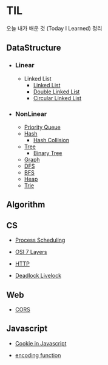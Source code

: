# TIL

오늘 내가 배운 것 (Today I Learned) 정리

## DataStructure

- ### Linear
  - Linked List
    - [Linked List](https://github.com/SleeplessN/TIL/blob/main/DataStructure/Linear/Linked%20List/Linked%20List/Linked%20List.md)
    - [Double Linked List](https://github.com/SleeplessN/TIL/blob/main/DataStructure/Linear/Linked%20List/Double%20Linked%20List/Double%20Linked%20List.md)
    - [Circular Linked List](https://github.com/SleeplessN/TIL/blob/main/DataStructure/Linear/Linked%20List/Circular%20Linked%20List/Circular%20Linked%20List.md)
- ### NonLinear

  - [Priority Queue](https://github.com/SleeplessN/TIL/blob/main/DataStructure/NonLinear/Priority%20Queue/Priority%20Queue.md)
  - [Hash](https://github.com/SleeplessN/TIL/blob/main/DataStructure/NonLinear/Hash/Hash.md)
    - [Hash Collision](https://github.com/SleeplessN/TIL/blob/main/DataStructure/NonLinear/Hash/Hash%20Collision/Hash%20Collision.md)
  - [Tree](https://github.com/SleeplessN/TIL/blob/main/DataStructure/NonLinear/Tree/Tree/Tree.md)
    - [Binary Tree](<https://github.com/SleeplessN/TIL/blob/main/DataStructure/NonLinear/Tree/Tree/Binary%20Tree/Binary%20Tree%20(%EC%9D%B4%EC%A7%84%20%ED%8A%B8%EB%A6%AC).md>)
  - [Graph](https://github.com/SleeplessN/TIL/blob/main/DataStructure/NonLinear/Graph/Graph.md)
  - [DFS](https://github.com/SleeplessN/TIL/blob/main/DataStructure/NonLinear/DFS/DFS.md)
  - [BFS](https://github.com/SleeplessN/TIL/blob/main/DataStructure/NonLinear/BFS/BFS.md)
  - [Heap](https://github.com/SleeplessN/TIL/blob/main/DataStructure/NonLinear/Heap/Heap.md)
  - [Trie](https://github.com/SleeplessN/TIL/blob/main/DataStructure/NonLinear/Trie/Trie.md)

## Algorithm

## CS

- [Process Scheduling](https://github.com/SleeplessN/TIL/blob/main/CS/Process%20Scheduling/Process%20Sceduling.md)

- [OSI 7 Layers](https://github.com/SleeplessN/TIL/blob/main/CS/OSI%207%20Layers/OSI%207%20Layers.md)

- [HTTP](https://github.com/SleeplessN/TIL/blob/main/CS/HTTP/HTTP.md)

- [Deadlock Livelock](https://github.com/SleeplessN/TIL/blob/main/CS/Deadlock%20Livelock/Deadlock%20Livelock.md)

## Web

- [CORS](https://github.com/SleeplessN/TIL/blob/main/Web/CORS/CORS.md)

## Javascript

- [Cookie in Javascript](https://github.com/SleeplessN/TIL/blob/main/Javascript/Cookie%20in%20Javascript.md)

- [encoding function](<https://github.com/SleeplessN/TIL/blob/main/Javascript/escape()%20encodeURI()%20encodeURIComponent().md>)
